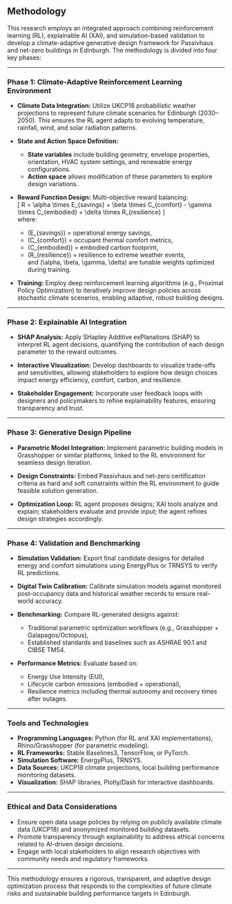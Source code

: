 ## Methodology

This research employs an integrated approach combining reinforcement learning (RL), explainable AI (XAI), and simulation-based validation to develop a climate-adaptive generative design framework for Passivhaus and net-zero buildings in Edinburgh. The methodology is divided into four key phases:

---

### Phase 1: Climate-Adaptive Reinforcement Learning Environment

- **Climate Data Integration:** Utilize UKCP18 probabilistic weather projections to represent future climate scenarios for Edinburgh (2030–2050). This ensures the RL agent adapts to evolving temperature, rainfall, wind, and solar radiation patterns.

- **State and Action Space Definition:**  
  - **State variables** include building geometry, envelope properties, orientation, HVAC system settings, and renewable energy configurations.  
  - **Action space** allows modification of these parameters to explore design variations.

- **Reward Function Design:** Multi-objective reward balancing:  
  \[
  R = \alpha \times E_{savings} + \beta \times C_{comfort} - \gamma \times C_{embodied} + \delta \times R_{resilience}
  \]  
  where:  
  - \(E_{savings}\) = operational energy savings,  
  - \(C_{comfort}\) = occupant thermal comfort metrics,  
  - \(C_{embodied}\) = embodied carbon footprint,  
  - \(R_{resilience}\) = resilience to extreme weather events,  
  and \(\alpha, \beta, \gamma, \delta\) are tunable weights optimized during training.

- **Training:** Employ deep reinforcement learning algorithms (e.g., Proximal Policy Optimization) to iteratively improve design policies across stochastic climate scenarios, enabling adaptive, robust building designs.

---

### Phase 2: Explainable AI Integration

- **SHAP Analysis:** Apply SHapley Additive exPlanations (SHAP) to interpret RL agent decisions, quantifying the contribution of each design parameter to the reward outcomes.

- **Interactive Visualization:** Develop dashboards to visualize trade-offs and sensitivities, allowing stakeholders to explore how design choices impact energy efficiency, comfort, carbon, and resilience.

- **Stakeholder Engagement:** Incorporate user feedback loops with designers and policymakers to refine explainability features, ensuring transparency and trust.

---

### Phase 3: Generative Design Pipeline

- **Parametric Model Integration:** Implement parametric building models in Grasshopper or similar platforms, linked to the RL environment for seamless design iteration.

- **Design Constraints:** Embed Passivhaus and net-zero certification criteria as hard and soft constraints within the RL environment to guide feasible solution generation.

- **Optimization Loop:** RL agent proposes designs; XAI tools analyze and explain; stakeholders evaluate and provide input; the agent refines design strategies accordingly.

---

### Phase 4: Validation and Benchmarking

- **Simulation Validation:** Export final candidate designs for detailed energy and comfort simulations using EnergyPlus or TRNSYS to verify RL predictions.

- **Digital Twin Calibration:** Calibrate simulation models against monitored post-occupancy data and historical weather records to ensure real-world accuracy.

- **Benchmarking:** Compare RL-generated designs against:  
  - Traditional parametric optimization workflows (e.g., Grasshopper + Galapagos/Octopus),  
  - Established standards and baselines such as ASHRAE 90.1 and CIBSE TM54.

- **Performance Metrics:** Evaluate based on:  
  - Energy Use Intensity (EUI),  
  - Lifecycle carbon emissions (embodied + operational),  
  - Resilience metrics including thermal autonomy and recovery times after outages.

---

### Tools and Technologies

- **Programming Languages:** Python (for RL and XAI implementations), Rhino/Grasshopper (for parametric modeling).
- **RL Frameworks:** Stable Baselines3, TensorFlow, or PyTorch.
- **Simulation Software:** EnergyPlus, TRNSYS.
- **Data Sources:** UKCP18 climate projections, local building performance monitoring datasets.
- **Visualization:** SHAP libraries, Plotly/Dash for interactive dashboards.

---

### Ethical and Data Considerations

- Ensure open data usage policies by relying on publicly available climate data (UKCP18) and anonymized monitored building datasets.
- Promote transparency through explainability to address ethical concerns related to AI-driven design decisions.
- Engage with local stakeholders to align research objectives with community needs and regulatory frameworks.

---

This methodology ensures a rigorous, transparent, and adaptive design optimization process that responds to the complexities of future climate risks and sustainable building performance targets in Edinburgh.
